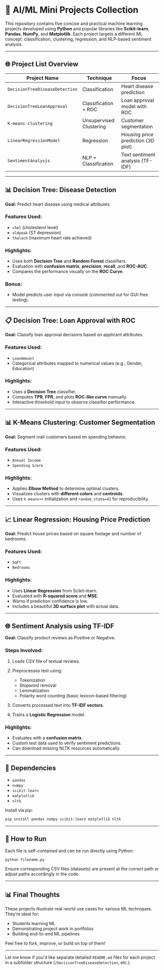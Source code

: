 # 🤖 AI/ML Mini Projects Collection

This repository contains five concise and practical machine learning projects developed using **Python** and popular libraries like **Scikit-learn**, **Pandas**, **NumPy**, and **Matplotlib**. Each project targets a different ML concept: classification, clustering, regression, and NLP-based sentiment analysis.

---

## 🌐 Project List Overview

| Project Name                   | Technique               | Focus                              |
| ------------------------------ | ----------------------- | ---------------------------------- |
| `DecisionTreeDiseaseDetection` | Classification          | Heart disease prediction           |
| `DecisionTreeLoanApproval`     | Classification + ROC    | Loan approval model with ROC       |
| `K-means-clustering`           | Unsupervised Clustering | Customer segmentation              |
| `LinearRegressionModel`        | Regression              | Housing price prediction (3D plot) |
| `SentimentAnalysis`            | NLP + Classification    | Text sentiment analysis (TF-IDF)   |

---

## 📊 Decision Tree: Disease Detection

**Goal:** Predict heart disease using medical attributes.

### Features Used:

* `chol` (cholesterol level)
* `oldpeak` (ST depression)
* `thalach` (maximum heart rate achieved)

### Highlights:

* Uses both **Decision Tree** and **Random Forest** classifiers.
* Evaluation with **confusion matrix**, **precision**, **recall**, and **ROC-AUC**.
* Compares the performance visually on the **ROC Curve**.

### Bonus:

* Model predicts user input via console (commented out for GUI-free testing).

---

## 📋 Decision Tree: Loan Approval with ROC

**Goal:** Classify loan approval decisions based on applicant attributes.

### Features Used:

* `LoanAmount`
* Categorical attributes mapped to numerical values (e.g., Gender, Education)

### Highlights:

* Uses a **Decision Tree** classifier.
* Computes **TPR**, **FPR**, and plots **ROC-like curve** manually.
* Interactive threshold input to observe classifier performance.

---

## 📊 K-Means Clustering: Customer Segmentation

**Goal:** Segment mall customers based on spending behavior.

### Features Used:

* `Annual Income`
* `Spending Score`

### Highlights:

* Applies **Elbow Method** to determine optimal clusters.
* Visualizes clusters with **different colors** and **centroids**.
* Uses `k-means++` initialization and `random_state=42` for reproducibility.

---

## 📈 Linear Regression: Housing Price Prediction

**Goal:** Predict house prices based on square footage and number of bedrooms.

### Features Used:

* `SqFt`
* `Bedrooms`

### Highlights:

* Uses **Linear Regression** from Scikit-learn.
* Evaluated with **R-squared score** and **MSE**.
* Warns if prediction confidence is low.
* Includes a beautiful **3D surface plot** with actual data.

---

## 🌐 Sentiment Analysis using TF-IDF

**Goal:** Classify product reviews as Positive or Negative.

### Steps Involved:

1. Loads CSV file of textual reviews.
2. Preprocesses text using:

   * Tokenization
   * Stopword removal
   * Lemmatization
   * Polarity word counting (basic lexicon-based filtering)
3. Converts processed text into **TF-IDF vectors**.
4. Trains a **Logistic Regression** model.

### Highlights:

* Evaluates with a **confusion matrix**.
* Custom test data used to verify sentiment predictions.
* Can download missing NLTK resources automatically.

---

## 📆 Dependencies

* `pandas`
* `numpy`
* `scikit-learn`
* `matplotlib`
* `nltk`

Install via pip:

```bash
pip install pandas numpy scikit-learn matplotlib nltk
```

---

## 🚀 How to Run

Each file is self-contained and can be run directly using Python:

```bash
python filename.py
```

Ensure corresponding CSV files (datasets) are present at the correct path or adjust paths accordingly in the code.

---

## 📊 Final Thoughts

These projects illustrate real-world use cases for various ML techniques. They’re ideal for:

* Students learning ML
* Demonstrating project work in portfolios
* Building end-to-end ML pipelines

Feel free to fork, improve, or build on top of them!

---

Let me know if you'd like separate detailed `README.md` files for each project in a subfolder structure (`/DecisionTreeDiseaseDetection`, etc.).
